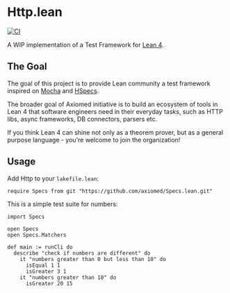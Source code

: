 # Http.lean

[![CI](https://github.com/axiomed/Specs.lean/actions/workflows/push.yml/badge.svg)](https://github.com/axiomed/Specs.lean/actions/workflows/push.yml)

A WIP implementation of a Test Framework for [Lean 4](https://github.com/leanprover/lean4).

## The Goal

The goal of this project is to provide Lean community a test framework inspired on 
[Mocha](https://mochajs.org/) and [HSpecs](https://hspec.github.io/).

The broader goal of Axiomed initiative is to build an ecosystem of tools in Lean 4 that software engineers need in their everyday tasks, such as HTTP libs, async frameworks, DB connectors, parsers etc.

If you think Lean 4 can shine not only as a theorem prover, but as a general purpose language - you're welcome to join the organization!

## Usage

Add Http to your `lakefile.lean`:

```lean
require Specs from git "https://github.com/axiomed/Specs.lean.git"
```

This is a simple test suite for numbers:

```lean
import Specs

open Specs
open Specs.Matchers

def main := runCli do
  describe "check if numbers are different" do
    it "numbers greater than 0 but less than 10" do
      isEqual 1 1
      isGreater 3 1
    it "numbers greater than 10" do
      isGreater 20 15
```